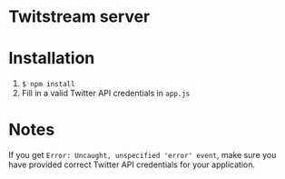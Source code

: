 Twitstream server
=================

# Installation
1. `$ npm install`
2. Fill in a valid Twitter API credentials in `app.js`

# Notes
If you get `Error: Uncaught, unspecified 'error' event`, make sure you have provided correct Twitter API credentials for your application.
